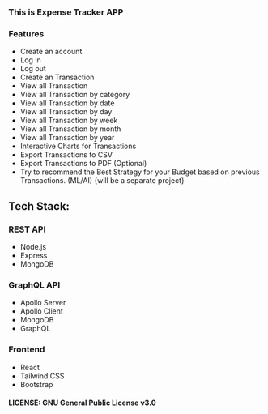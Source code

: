 ### This is Expense Tracker APP

### Features

- Create an account
- Log in
- Log out
- Create an Transaction
- View all Transaction
- View all Transaction by category
- View all Transaction by date
- View all Transaction by day
- View all Transaction by week
- View all Transaction by month
- View all Transaction by year
- Interactive Charts for Transactions
- Export Transactions to CSV
- Export Transactions to PDF (Optional)
- Try to recommend the Best Strategy for your Budget based on previous Transactions. (ML/AI) {will be a separate project}

## Tech Stack:

### REST API

- Node.js
- Express
- MongoDB

### GraphQL API

- Apollo Server
- Apollo Client
- MongoDB
- GraphQL

### Frontend

- React
- Tailwind CSS
- Bootstrap

#### LICENSE: GNU General Public License v3.0
